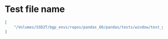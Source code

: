 # Test file name

```json
[
    "/Volumes/SSD2T/bgp_envs/repos/pandas_60/pandas/tests/window/test_grouper.py"
]
```
